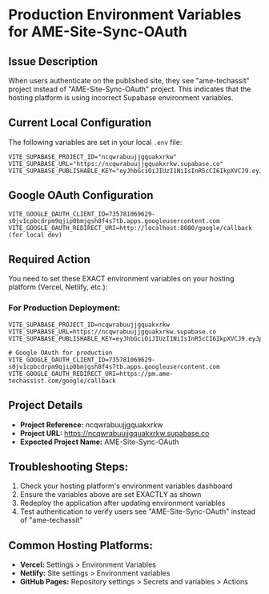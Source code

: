 # Production Environment Variables for AME-Site-Sync-OAuth

## Issue Description
When users authenticate on the published site, they see "ame-techassit" project instead of "AME-Site-Sync-OAuth" project. This indicates that the hosting platform is using incorrect Supabase environment variables.

## Current Local Configuration
The following variables are set in your local `.env` file:
```
VITE_SUPABASE_PROJECT_ID="ncqwrabuujjgquakxrkw"
VITE_SUPABASE_URL="https://ncqwrabuujjgquakxrkw.supabase.co"
VITE_SUPABASE_PUBLISHABLE_KEY="eyJhbGciOiJIUzI1NiIsInR5cCI6IkpXVCJ9.eyJpc3MiOiJzdXBhYmFzZSIsInJlZiI6Im5jcXdyYWJ1dWpqZ3F1YWt4cmt3Iiwicm9sZSI6ImFub24iLCJpYXQiOjE3NDI5NDk3NDYsImV4cCI6MjA1ODUyNTc0Nn0.Emtb8PCT8jW_efAa7ZBukDXbHdjSDsndNHwhiijZhHU"
```

## Google OAuth Configuration
```
VITE_GOOGLE_OAUTH_CLIENT_ID=735781069629-s0jv1cpbcdrpm9qjip0bmjgsh8f4s7tb.apps.googleusercontent.com
VITE_GOOGLE_OAUTH_REDIRECT_URI=http://localhost:8080/google/callback (for local dev)
```

## Required Action
You need to set these EXACT environment variables on your hosting platform (Vercel, Netlify, etc.):

### For Production Deployment:
```
VITE_SUPABASE_PROJECT_ID=ncqwrabuujjgquakxrkw
VITE_SUPABASE_URL=https://ncqwrabuujjgquakxrkw.supabase.co
VITE_SUPABASE_PUBLISHABLE_KEY=eyJhbGciOiJIUzI1NiIsInR5cCI6IkpXVCJ9.eyJpc3MiOiJzdXBhYmFzZSIsInJlZiI6Im5jcXdyYWJ1dWpqZ3F1YWt4cmt3Iiwicm9sZSI6ImFub24iLCJpYXQiOjE3NDI5NDk3NDYsImV4cCI6MjA1ODUyNTc0Nn0.Emtb8PCT8jW_efAa7ZBukDXbHdjSDsndNHwhiijZhHU

# Google OAuth for production
VITE_GOOGLE_OAUTH_CLIENT_ID=735781069629-s0jv1cpbcdrpm9qjip0bmjgsh8f4s7tb.apps.googleusercontent.com
VITE_GOOGLE_OAUTH_REDIRECT_URI=https://pm.ame-techassist.com/google/callback
```

## Project Details
- **Project Reference:** ncqwrabuujjgquakxrkw
- **Project URL:** https://ncqwrabuujjgquakxrkw.supabase.co
- **Expected Project Name:** AME-Site-Sync-OAuth

## Troubleshooting Steps:
1. Check your hosting platform's environment variables dashboard
2. Ensure the variables above are set EXACTLY as shown
3. Redeploy the application after updating environment variables
4. Test authentication to verify users see "AME-Site-Sync-OAuth" instead of "ame-techassit"

## Common Hosting Platforms:
- **Vercel:** Settings > Environment Variables
- **Netlify:** Site settings > Environment variables
- **GitHub Pages:** Repository settings > Secrets and variables > Actions
